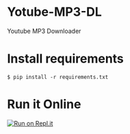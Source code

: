 # Yotube-MP3-DL
Youtube MP3 Downloader

# Install requirements
`$ pip install -r requirements.txt`

# Run it Online

[![Run on Repl.it](https://repl.it/badge/github/Ryuk-me/Yotube-MP3-DL)](https://repl.it/github/Ryuk-me/Yotube-MP3-DL)
